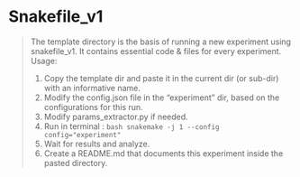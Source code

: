 # Snakefile_v1

> The template directory is the basis of running a new experiment using snakefile_v1. It contains essential code & files for every experiment.
> Usage:
> 1. Copy the template dir and paste it in the current dir (or sub-dir) with an informative name.
> 2. Modify the config.json file in the “experiment” dir, based on the configurations for this run.
> 3. Modify params_extractor.py if needed.
> 4. Run in terminal : 
	```bash
    snakemake -j 1 --config config="experiment"
    ```
> 5. Wait for results and analyze.
> 6. Create a README.md that documents this experiment inside the pasted directory.
